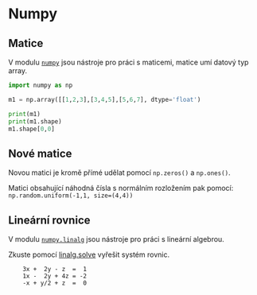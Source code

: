 # Numpy

## Matice

V modulu [`numpy`][numpy] jsou nástroje pro práci s maticemi, matice 
umí datový typ array.


```python
import numpy as np

m1 = np.array([[1,2,3],[3,4,5],[5,6,7], dtype='float')

print(m1)
print(m1.shape)
m1.shape[0,0]
```

## Nové matice

Novou matici je kromě přímé udělat pomocí `np.zeros()` a `np.ones()`.

Matici obsahující náhodná čísla s normálním rozložením pak pomocí: `np.random.uniform(-1,1, size=(4,4))`



## Lineární rovnice

V modulu [`numpy.linalg`][linalg] jsou nástroje pro práci 
s lineární algebrou.
 
Zkuste pomocí [linalg.solve][linalg] vyřešit systém rovnic.
```
    3x +  2y - z  =  1 
    1x -  2y + 4z = -2 
    -x + y/2 + z  =  0 
```


[numpy]: https://docs.scipy.org/doc/numpy-1.13.0/reference/index.html
[linalg]: https://docs.scipy.org/doc/numpy-1.13.0/reference/routines.linalg.html